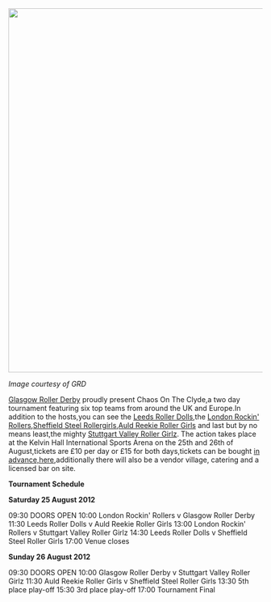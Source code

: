 <html><body><a href="http://scottishrollerderbyblog.com/2012/08/chaosclyde.jpg"><img src="http://scottishrollerderbyblog.com/2012/08/chaosclyde.jpg" alt="" title="chaosclyde" width="509" height="720" class="aligncenter size-full wp-image-1580"></a>

<em>Image courtesy of GRD</em>

<a href="http://glasgowrollerderby.com/">Glasgow Roller Derby</a> proudly present Chaos On The Clyde,a two day tournament featuring six top teams from around the UK and Europe.In addition to the hosts,you can see the <a href="http://leedsrollerdolls.com/">Leeds Roller Dolls</a>,the <a href="http://londonrockinrollers.co.uk/">London Rockin' Rollers</a>,<a href="http://www.sheffieldsteelrollergirls.com/">Sheffield Steel Rollergirls</a>,<a href="http://arrg.co.uk/">Auld Reekie Roller Girls</a> and last but by no means least,the mighty <a href="http://www.rollergirlz.de/index.php?clang=1">Stuttgart Valley Roller Girlz</a>.
The action takes place at the Kelvin Hall International Sports Arena on the 25th and 26th of August,tickets are £10 per day or £15 for both days,tickets can be bought <a href="https://www.tickets-scotland.com/events.html?event_method=viewevent&amp;event_id=02841b6c-dbd3-11e1-bd89-12313d233d40">in advance,here</a>,additionally there will also be a vendor village, catering and a licensed bar on site.

<strong>Tournament Schedule</strong>

<strong>Saturday 25 August 2012</strong>

09:30 DOORS OPEN
10:00 London Rockin' Rollers v Glasgow Roller Derby
11:30 Leeds Roller Dolls v Auld Reekie Roller Girls
13:00 London Rockin' Rollers v Stuttgart Valley Roller Girlz
14:30 Leeds Roller Dolls v Sheffield Steel Roller Girls
17:00 Venue closes

<strong>Sunday 26 August 2012</strong>

09:30 DOORS OPEN
10:00 Glasgow Roller Derby v Stuttgart Valley Roller Girlz
11:30 Auld Reekie Roller Girls v Sheffield Steel Roller Girls
13:30 5th place play-off
15:30 3rd place play-off
17:00 Tournament Final
</body></html>
